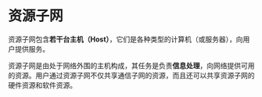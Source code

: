 # 资源子网

资源子网包含**若干台主机（Host）**，它们是各种类型的计算机（或服务器），向用户提供服务。

资源子网是由处于网络外围的主机构成，其任务是负责**信息处理**，向网络提供可用的资源。用户通过资源子网不仅共享通信子网的资源，而且还可以共享资源子网的硬件资源和软件资源。